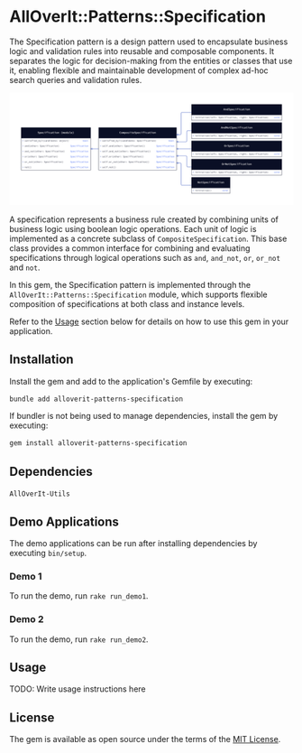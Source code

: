 # AllOverIt::Patterns::Specification

The Specification pattern is a design pattern used to encapsulate business logic and validation rules into reusable
and composable components. It separates the logic for decision-making from the entities or classes that use it,
enabling flexible and maintainable development of complex ad-hoc search queries and validation rules.

![Specification Pattern](assets/uml.png)

A specification represents a business rule created by combining units of business logic using boolean logic operations.
Each unit of logic is implemented as a concrete subclass of `CompositeSpecification`. This base class provides a common
interface for combining and evaluating specifications through logical operations such as `and`, `and_not`, `or`,
`or_not` and `not`.

In this gem, the Specification pattern is implemented through the `AllOverIt::Patterns::Specification` module, which
supports flexible composition of specifications at both class and instance levels.

Refer to the [Usage](#usage) section below for details on how to use this gem in your application.


## Installation

Install the gem and add to the application's Gemfile by executing:

```bash
bundle add alloverit-patterns-specification
```

If bundler is not being used to manage dependencies, install the gem by executing:

```bash
gem install alloverit-patterns-specification
```


## Dependencies
`AllOverIt-Utils`


## Demo Applications

The demo applications can be run after installing dependencies by executing `bin/setup`.

### Demo 1

To run the demo, run `rake run_demo1`.

### Demo 2

To run the demo, run `rake run_demo2`.


## Usage

TODO: Write usage instructions here


## License

The gem is available as open source under the terms of the [MIT License](https://opensource.org/licenses/MIT).

